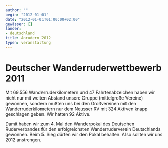 ```yaml
---
author: ""
begin: "2012-01-01"
date: "2012-01-01T01:00:00+02:00"
gewässer: []
länder:
- deutschland
title: Anrudern 2012
typen: veranstaltung
---
```


# Deutscher Wanderruderwettbewerb 2011


Mit 69.556 Wanderruderkilometern und 47 Fahrtenabzeichen haben wir nicht nur mit weiten Abstand unsere Gruppe (mittelgroße Vereine) gewonnen, sondern mußten uns bei den Großvereinen mit den Wanderruderkilometern nur dem Neusser RV mit 324 Aktiven knapp geschlagen geben. Wir hatten 92 Aktive.

Damit haben wir zum 4. Mal den Wanderpokal des Deutschen Ruderverbandes für den erfolgreichsten Wanderruderverein Deutschlands gewonnen. Beim 5. Sieg dürfen wir den Pokal behalten. Also sollten wir uns 2012 anstrengen.
